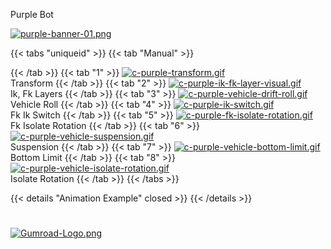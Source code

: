Purple Bot

[![purple-banner-01.png](https://i.postimg.cc/Df3XxpTc/purple-banner-01.png)](/docs/repository/rigs/)

{{< tabs "uniqueid" >}}
{{< tab "Manual" >}}

{{< /tab >}}
{{< tab "1" >}}
[![c-purple-transform.gif](https://i.postimg.cc/xYmGLM2R/c-purple-transform.gif)]()  
Transform
{{< /tab >}}
{{< tab "2" >}}
[![c-purple-ik-fk-layer-visual.gif](https://i.postimg.cc/WNBMQbMg/c-purple-ik-fk-layer-visual.gif)]()  
Ik, Fk Layers
{{< /tab >}}
{{< tab "3" >}}
[![c-purple-vehicle-drift-roll.gif](https://i.postimg.cc/rqVS6Htn/c-purple-vehicle-drift-roll.gif)]()  
Vehicle Roll
{{< /tab >}}
{{< tab "4" >}}
[![c-purple-ik-switch.gif](https://i.postimg.cc/QhrQmCNr/c-purple-ik-switch.gif)]()  
Fk Ik Switch
{{< /tab >}}
{{< tab "5" >}}
[![c-purple-fk-isolate-rotation.gif](https://i.postimg.cc/TTtnTcVR/c-purple-fk-isolate-rotation.gif)]()  
Fk Isolate Rotation
{{< /tab >}}
{{< tab "6" >}}
[![c-purple-vehicle-suspension.gif](https://i.postimg.cc/hn6bJMHv/c-purple-vehicle-suspension.gif)]()  
Suspension
{{< /tab >}}
{{< tab "7" >}}
[![c-purple-vehicle-bottom-limit.gif](https://i.postimg.cc/QhkpyDVK/c-purple-vehicle-bottom-limit.gif)]()  
Bottom Limit
{{< /tab >}}
{{< tab "8" >}}
[![c-purple-vehicle-isolate-rotation.gif](https://i.postimg.cc/6WvZLJD3/c-purple-vehicle-isolate-rotation.gif)]()  
Isolate Rotation
{{< /tab >}}
{{< /tabs >}}

{{< details "Animation Example" closed >}}
{{< /details >}}
#
#
#
#
#
#
#


[![Gumroad-Logo.png](https://i.postimg.cc/FKZh0BKH/Gumroad-Logo.png)](https://particl3s.gumroad.com/l/hDOtG)
